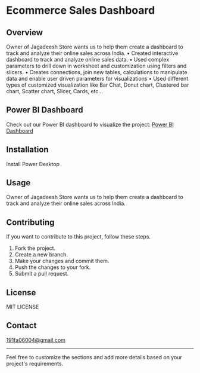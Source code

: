 # Ecommerce Sales Dashboard

## Overview

Owner of Jagadeesh Store wants us to help them create a dashboard to track and analyze their online sales across India.
• Created interactive dashboard to track and analyze online sales data.
• Used complex parameters to drill down in worksheet and customization using filters and slicers.
• Creates connections, join new tables, calculations to manipulate data and enable user driven parameters for visualizations
• Used different types of customized visualization like Bar Chat, Donut chart, Clustered bar chart, Scatter chart, Slicer, Cards, etc...

## Power BI Dashboard

Check out our Power BI dashboard to visualize the project:
[Power BI Dashboard](https://app.powerbi.com/view?r=eyJrIjoiMjVjODAwMzYtNTI5Mi00YzRkLWE4Y2ItZTg2OTJiY2M2OGM1IiwidCI6IjY5ZGJjNDU0LTgwZmEtNDgyZS1iODUxLTdjYTczOWFmYWVjYSJ9)

## Installation

Install Power Desktop 

## Usage

Owner of Jagadeesh Store wants us to help them create a dashboard to track and analyze their online sales across India.

## Contributing

If you want to contribute to this project, follow these steps.

1. Fork the project.
2. Create a new branch.
3. Make your changes and commit them.
4. Push the changes to your fork.
5. Submit a pull request.

## License

MIT LICENSE

## Contact

191fa06004@gmail.com

---

Feel free to customize the sections and add more details based on your project's requirements.
